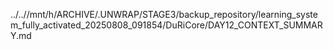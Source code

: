 ../..//mnt/h/ARCHIVE/.UNWRAP/STAGE3/backup_repository/learning_system_fully_activated_20250808_091854/DuRiCore/DAY12_CONTEXT_SUMMARY.md